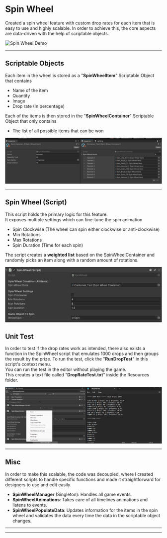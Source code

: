 # Spin Wheel

Created a spin wheel feature with custom drop rates for each item that is easy to use and highly scalable. In order to achieve this, the core aspects are data-driven with the help of scriptable objects.

![Spin Wheel Demo](/Images/SpinDemo.gif)

---
## Scriptable Objects

Each item in the wheel is stored as a "**SpinWheelItem**" Scriptable Object that contains
- Name of the item
- Quantity 
- Image
- Drop rate (In percentage)

Each of the items is then stored in the "**SpinWheelContainer**" Scriptable Object that only contains
- The list of all possible items that can be won
 
![Scriptable Objects](/Images/SpinWheelSOs.png)

---
## Spin Wheel (Script)

This script holds the primary logic for this feature.  
It exposes multiple settings which can fine-tune the spin animation
- Spin Clockwise (The wheel can spin either clockwise or anti-clockwise)
- Min Rotations
- Max Rotations
- Spin Duration (Time for each spin) 

The script creates a **weighted list** based on the SpinWheelContainer and randomly picks an item along with a random amount of rotations.  

![Spin Wheel Script](/Images/SpinWheelScript.png)

## Unit Test
In order to test if the drop rates work as intended, there also exists a function in the SpinWheel script that emulates 1000 drops and then groups the result by the prize. To run the test, click the "**RunDropTest**" in this script's context menu.  
You can run the test in the editor without playing the game.  
This creates a text file called "**DropRateTest.txt**" inside the Resources folder.

![Unit test](/Images/UnitTest.png)

---

## Misc

In order to make this scalable, the code was decoupled, where I created different scripts to handle specific functions and made it straightforward for designers to use and edit easily.  

- **SpinWheelManager** (Singleton): Handles all game events.
- **SpinWheelAnimations**: Takes care of all timelines animations and listens to events.
- **SpinWheelPopulateData**: Updates information for the items in the spin wheel and validates the data every time the data in the scriptable object changes.

---
---

